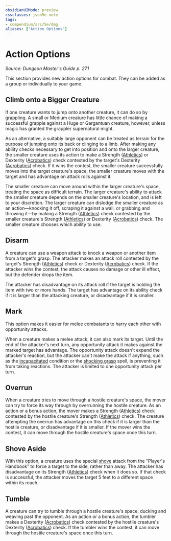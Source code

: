 ```yaml
---
obsidianUIMode: preview
cssclasses: json5e-note
tags:
- compendium/src/5e/dmg
aliases: ["Action Options"]
---
```

# Action Options
*Source: Dungeon Master's Guide p. 271* 

This section provides new action options for combat. They can be added as a group or individually to your game.

## Climb onto a Bigger Creature

If one creature wants to jump onto another creature, it can do so by grappling. A small or Medium creature has little chance of making a successful grapple against a Huge or Gargantuan creature, however, unless magic has granted the grappler supernatural might.

As an alternative, a suitably large opponent can be treated as terrain for the purpose of jumping onto its back or clinging to a limb. After making any ability checks necessary to get into position and onto the larger creature, the smaller creature uses its action to make a Strength ([Athletics](2-Mechanics/CLI/rules/skills.md#Athletics)) or Dexterity ([Acrobatics](2-Mechanics/CLI/rules/skills.md#Acrobatics)) check contested by the target's Dexterity ([Acrobatics](2-Mechanics/CLI/rules/skills.md#Acrobatics)) check. If it wins the contest, the smaller creature successfully moves into the target creature's space, the smaller creature moves with the target and has advantage on attack rolls against it.

The smaller creature can move around within the larger creature's space, treating the space as difficult terrain. The larger creature's ability to attack the smaller creature depends on the smaller creature's location, and is left to your discretion. The larger creature can dislodge the smaller creature as an action—knocking it off, scraping it against a wall, or grabbing and throwing it—by making a Strength ([Athletics](2-Mechanics/CLI/rules/skills.md#Athletics)) check contested by the smaller creature's Strength ([Athletics](2-Mechanics/CLI/rules/skills.md#Athletics)) or Dexterity ([Acrobatics](2-Mechanics/CLI/rules/skills.md#Acrobatics)) check. The smaller creature chooses which ability to use.

## Disarm

A creature can use a weapon attack to knock a weapon or another item from a target's grasp. The attacker makes an attack roll contested by the target's Strength ([Athletics](2-Mechanics/CLI/rules/skills.md#Athletics)) check or Dexterity ([Acrobatics](2-Mechanics/CLI/rules/skills.md#Acrobatics)) check. If the attacker wins the contest, the attack causes no damage or other ill effect, but the defender drops the item.

The attacker has disadvantage on its attack roll if the target is holding the item with two or more hands. The target has advantage on its ability check if it is larger than the attacking creature, or disadvantage if it is smaller.

## Mark

This option makes it easier for melee combatants to harry each other with opportunity attacks.

When a creature makes a melee attack, it can also mark its target. Until the end of the attacker's next turn, any opportunity attack it makes against the marked target has advantage. The opportunity attack doesn't expend the attacker's reaction, but the attacker can't make the attack if anything, such as the [incapacitated](2-Mechanics/CLI/rules/conditions.md#Incapacitated) condition or the [shocking grasp](2-Mechanics/CLI/spells/shocking-grasp.md) spell, is preventing it from taking reactions. The attacker is limited to one opportunity attack per turn.

## Overrun

When a creature tries to move through a hostile creature's space, the mover can try to force its way through by overrunning the hostile creature. As an action or a bonus action, the mover makes a Strength ([Athletics](2-Mechanics/CLI/rules/skills.md#Athletics)) check contested by the hostile creature's Strength ([Athletics](2-Mechanics/CLI/rules/skills.md#Athletics)) check. The creature attempting the overrun has advantage on this check if it is larger than the hostile creature, or disadvantage if it is smaller. If the mover wins the contest, it can move through the hostile creature's space once this turn.

## Shove Aside

With this option, a creature uses the special [shove](2-Mechanics/CLI/rules/actions.md#Shove) attack from the "Player's Handbook" to force a target to the side, rather than away. The attacker has disadvantage on its Strength ([Athletics](2-Mechanics/CLI/rules/skills.md#Athletics)) check when it does so. If that check is successful, the attacker moves the target 5 feet to a different space within its reach.

## Tumble

A creature can try to tumble through a hostile creature's space, ducking and weaving past the opponent. As an action or a bonus action, the tumbler makes a Dexterity ([Acrobatics](2-Mechanics/CLI/rules/skills.md#Acrobatics)) check contested by the hostile creature's Dexterity ([Acrobatics](2-Mechanics/CLI/rules/skills.md#Acrobatics)) check. If the tumbler wins the contest, it can move through the hostile creature's space once this turn.